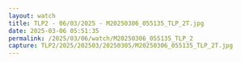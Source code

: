 ```yaml
---
layout: watch
title: TLP2 - 06/03/2025 - M20250306_055135_TLP_2T.jpg
date: 2025-03-06 05:51:35
permalink: /2025/03/06/watch/M20250306_055135_TLP_2
capture: TLP2/2025/202503/20250305/M20250306_055135_TLP_2T.jpg
---
```

